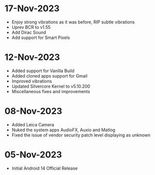 # 17-Nov-2023
- Enjoy strong vibrations as it was before, RIP subtle vibrations
- Uprev BCR to v1.55
- Add Dirac Sound
- Add support for Smart Pixels

# 12-Nov-2023
- Added support for Vanilla Build
- Added cloned apps support for Gmail
- Improved vibrations 
- Updated Silvercore Kernel to v5.10.200
- Miscellaneous fixes and improvements

# 08-Nov-2023
- Added Leica Camera
- Nuked the system apps AudioFX, Auxio and Matlog
- Fixed the issue of vendor security patch level displaying as unknown

# 05-Nov-2023
- Initial Android 14 Official Release
